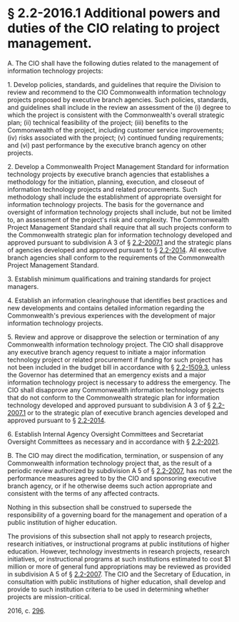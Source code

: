 # § 2.2-2016.1 Additional powers and duties of the CIO relating to project management.

<p>A. The CIO shall have the following duties related to the management of information technology projects:</p><p>1. Develop policies, standards, and guidelines that require the Division to review and recommend to the CIO Commonwealth information technology projects proposed by executive branch agencies. Such policies, standards, and guidelines shall include in the review an assessment of the (i) degree to which the project is consistent with the Commonwealth's overall strategic plan; (ii) technical feasibility of the project; (iii) benefits to the Commonwealth of the project, including customer service improvements; (iv) risks associated with the project; (v) continued funding requirements; and (vi) past performance by the executive branch agency on other projects.</p><p>2. Develop a Commonwealth Project Management Standard for information technology projects by executive branch agencies that establishes a methodology for the initiation, planning, execution, and closeout of information technology projects and related procurements. Such methodology shall include the establishment of appropriate oversight for information technology projects. The basis for the governance and oversight of information technology projects shall include, but not be limited to, an assessment of the project's risk and complexity. The Commonwealth Project Management Standard shall require that all such projects conform to the Commonwealth strategic plan for information technology developed and approved pursuant to subdivision A 3 of § <a href='http://law.lis.virginia.gov/vacode/2.2-2007.1/'>2.2-2007.1</a> and the strategic plans of agencies developed and approved pursuant to § <a href='http://law.lis.virginia.gov/vacode/2.2-2014/'>2.2-2014</a>. All executive branch agencies shall conform to the requirements of the Commonwealth Project Management Standard.</p><p>3. Establish minimum qualifications and training standards for project managers.</p><p>4. Establish an information clearinghouse that identifies best practices and new developments and contains detailed information regarding the Commonwealth's previous experiences with the development of major information technology projects.</p><p>5. Review and approve or disapprove the selection or termination of any Commonwealth information technology project. The CIO shall disapprove any executive branch agency request to initiate a major information technology project or related procurement if funding for such project has not been included in the budget bill in accordance with § <a href='http://law.lis.virginia.gov/vacode/2.2-1509.3/'>2.2-1509.3</a>, unless the Governor has determined that an emergency exists and a major information technology project is necessary to address the emergency. The CIO shall disapprove any Commonwealth information technology projects that do not conform to the Commonwealth strategic plan for information technology developed and approved pursuant to subdivision A 3 of § <a href='http://law.lis.virginia.gov/vacode/2.2-2007.1/'>2.2-2007.1</a> or to the strategic plan of executive branch agencies developed and approved pursuant to § <a href='http://law.lis.virginia.gov/vacode/2.2-2014/'>2.2-2014</a>.</p><p>6. Establish Internal Agency Oversight Committees and Secretariat Oversight Committees as necessary and in accordance with § <a href='http://law.lis.virginia.gov/vacode/2.2-2021/'>2.2-2021</a>.</p><p>B. The CIO may direct the modification, termination, or suspension of any Commonwealth information technology project that, as the result of a periodic review authorized by subdivision A 5 of § <a href='http://law.lis.virginia.gov/vacode/2.2-2007/'>2.2-2007</a>, has not met the performance measures agreed to by the CIO and sponsoring executive branch agency, or if he otherwise deems such action appropriate and consistent with the terms of any affected contracts.</p><p>Nothing in this subsection shall be construed to supersede the responsibility of a governing board for the management and operation of a public institution of higher education.</p><p>The provisions of this subsection shall not apply to research projects, research initiatives, or instructional programs at public institutions of higher education. However, technology investments in research projects, research initiatives, or instructional programs at such institutions estimated to cost $1 million or more of general fund appropriations may be reviewed as provided in subdivision A 5 of § <a href='http://law.lis.virginia.gov/vacode/2.2-2007/'>2.2-2007</a>. The CIO and the Secretary of Education, in consultation with public institutions of higher education, shall develop and provide to such institution criteria to be used in determining whether projects are mission-critical.</p><p>2016, c. <a href='http://lis.virginia.gov/cgi-bin/legp604.exe?161+ful+CHAP0296'>296</a>.</p>